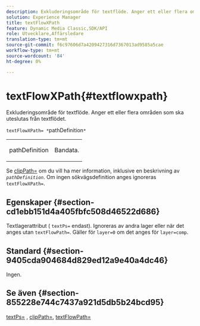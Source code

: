```yaml
---
description: Exkluderingsområde för textflöde. Anger ett eller flera områden som ska uteslutas från textflödet.
solution: Experience Manager
title: textFlowXPath
feature: Dynamic Media Classic,SDK/API
role: Utvecklare,Affärsledare
translation-type: tm+mt
source-git-commit: f6c97606d7a4209427316d7367013ad9585a5cae
workflow-type: tm+mt
source-wordcount: '84'
ht-degree: 0%

---
```



# textFlowXPath{#textflowxpath}

Exkluderingsområde för textflöde. Anger ett eller flera områden som ska uteslutas från textflödet.

`textFlowXPath= *`pathDefinition`*`

<table id="simpletable_7E0EA48AEBB5426CBE948FCA18882C66"> 
 <tr class="strow"> 
  <td class="stentry"> <p><span class="varname"> pathDefinition</span> </p> </td> 
  <td class="stentry"> <p>Bandata. </p></td> 
 </tr> 
</table>

Se [clipPath=](../../../../../is-api/http-ref/image-serving-api-ref/c-http-protocol-reference/c-command-reference/r-clippath.md#reference-8139b1b52dc54749b51b109521ddf83d) om du vill ha mer information, inklusive en beskrivning av *`pathDefinition`*. Om ingen sökvägsdefinition anges ignoreras `textFlowXPath=`.

## Egenskaper {#section-cd1ebb151d4a405fbfc508d46522d686}

Textlagerattribut ( `textPs=` endast). Ignoreras av andra lager eller när det anges utan `textFlowPath=`. Gäller för `layer=0` om det anges för `layer=comp`.

## Standard {#section-9405cda904684d829ed12a9e40a4dc46}

Ingen.

## Se även {#section-855228e744c7437a921d5db5b24bcd95}

[textPs=](../../../../../is-api/http-ref/image-serving-api-ref/c-http-protocol-reference/c-command-reference/r-textps.md#reference-4209a2a6169f44278da2647cfb0cd767) ,  [clipPath=](../../../../../is-api/http-ref/image-serving-api-ref/c-http-protocol-reference/c-command-reference/r-clippath.md#reference-8139b1b52dc54749b51b109521ddf83d),  [textFlowPath=](../../../../../is-api/http-ref/image-serving-api-ref/c-http-protocol-reference/c-command-reference/r-textflowpath.md#reference-0b8d9493d71342f0b6a64a6d221584ef)
